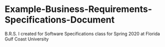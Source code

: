 # Example-Business-Requirements-Specifications-Document
B.R.S. I created for Software Specifications class for Spring 2020 at Florida Gulf Coast University


[](SP-30310407-250220-2212.pdf)
